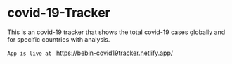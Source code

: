 # covid-19-Tracker
 This is an covid-19 tracker that shows the total covid-19 cases globally and for specific countries with analysis.
 
 `App is live at `
 https://bebin-covid19tracker.netlify.app/
